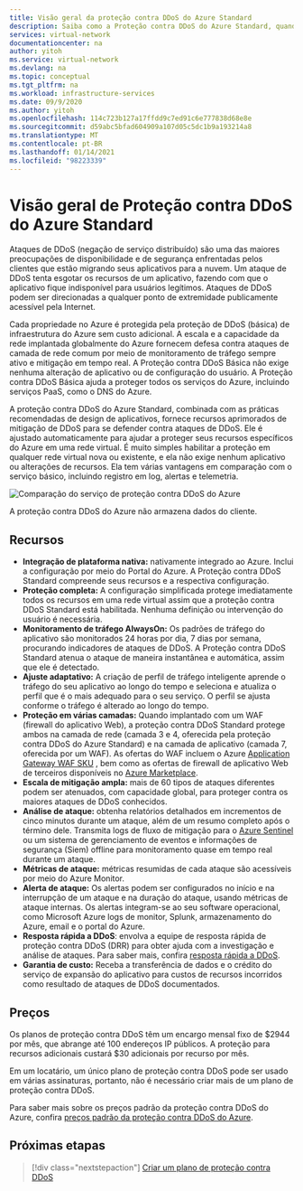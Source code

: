```yaml
---
title: Visão geral da proteção contra DDoS do Azure Standard
description: Saiba como a Proteção contra DDoS do Azure Standard, quando combinada com as melhores práticas de design do aplicativo, fornece defesa contra ataque de negação de serviço distribuído.
services: virtual-network
documentationcenter: na
author: yitoh
ms.service: virtual-network
ms.devlang: na
ms.topic: conceptual
ms.tgt_pltfrm: na
ms.workload: infrastructure-services
ms.date: 09/9/2020
ms.author: yitoh
ms.openlocfilehash: 114c723b127a17ffdd9c7ed91c6e777838d68e8e
ms.sourcegitcommit: d59abc5bfad604909a107d05c5dc1b9a193214a8
ms.translationtype: MT
ms.contentlocale: pt-BR
ms.lasthandoff: 01/14/2021
ms.locfileid: "98223339"
---
```

# <a name="azure-ddos-protection-standard-overview"></a>Visão geral de Proteção contra DDoS do Azure Standard

Ataques de DDoS (negação de serviço distribuído) são uma das maiores preocupações de disponibilidade e de segurança enfrentadas pelos clientes que estão migrando seus aplicativos para a nuvem. Um ataque de DDoS tenta esgotar os recursos de um aplicativo, fazendo com que o aplicativo fique indisponível para usuários legítimos. Ataques de DDoS podem ser direcionadas a qualquer ponto de extremidade publicamente acessível pela Internet.

Cada propriedade no Azure é protegida pela proteção de DDoS (básica) de infraestrutura do Azure sem custo adicional. A escala e a capacidade da rede implantada globalmente do Azure fornecem defesa contra ataques de camada de rede comum por meio de monitoramento de tráfego sempre ativo e mitigação em tempo real. A Proteção contra DDoS Básica não exige nenhuma alteração de aplicativo ou de configuração do usuário. A Proteção contra DDoS Básica ajuda a proteger todos os serviços do Azure, incluindo serviços PaaS, como o DNS do Azure.

A proteção contra DDoS do Azure Standard, combinada com as práticas recomendadas de design de aplicativos, fornece recursos aprimorados de mitigação de DDoS para se defender contra ataques de DDoS. Ele é ajustado automaticamente para ajudar a proteger seus recursos específicos do Azure em uma rede virtual. É muito simples habilitar a proteção em qualquer rede virtual nova ou existente, e ela não exige nenhum aplicativo ou alterações de recursos. Ela tem várias vantagens em comparação com o serviço básico, incluindo registro em log, alertas e telemetria. 

![Comparação do serviço de proteção contra DDoS do Azure](./media/ddos-protection-overview/ddos-comparison.png)

A proteção contra DDoS do Azure não armazena dados do cliente.

## <a name="features"></a>Recursos

- **Integração de plataforma nativa:** nativamente integrado ao Azure. Inclui a configuração por meio do Portal do Azure. A Proteção contra DDoS Standard compreende seus recursos e a respectiva configuração.
- **Proteção completa:** A configuração simplificada protege imediatamente todos os recursos em uma rede virtual assim que a proteção contra DDoS Standard está habilitada. Nenhuma definição ou intervenção do usuário é necessária. 
- **Monitoramento de tráfego AlwaysOn:** Os padrões de tráfego do aplicativo são monitorados 24 horas por dia, 7 dias por semana, procurando indicadores de ataques de DDoS. A Proteção contra DDoS Standard atenua o ataque de maneira instantânea e automática, assim que ele é detectado.
- **Ajuste adaptativo:** A criação de perfil de tráfego inteligente aprende o tráfego do seu aplicativo ao longo do tempo e seleciona e atualiza o perfil que é o mais adequado para o seu serviço. O perfil se ajusta conforme o tráfego é alterado ao longo do tempo.
- **Proteção em várias camadas:** Quando implantado com um WAF (firewall do aplicativo Web), a proteção contra DDoS Standard protege ambos na camada de rede (camada 3 e 4, oferecida pela proteção contra DDoS do Azure Standard) e na camada de aplicativo (camada 7, oferecida por um WAF). As ofertas do WAF incluem o Azure [Application Gateway WAF SKU](../web-application-firewall/ag/ag-overview.md?toc=%2fazure%2fvirtual-network%2ftoc.json) , bem como as ofertas de firewall de aplicativo Web de terceiros disponíveis no [Azure Marketplace](https://azuremarketplace.microsoft.com/marketplace/apps?page=1&search=web%20application%20firewall).
- **Escala de mitigação ampla:** mais de 60 tipos de ataques diferentes podem ser atenuados, com capacidade global, para proteger contra os maiores ataques de DDoS conhecidos.
- **Análise de ataque:** obtenha relatórios detalhados em incrementos de cinco minutos durante um ataque, além de um resumo completo após o término dele. Transmita logs de fluxo de mitigação para o [Azure Sentinel](../sentinel/connect-azure-ddos-protection.md) ou um sistema de gerenciamento de eventos e informações de segurança (Siem) offline para monitoramento quase em tempo real durante um ataque.
- **Métricas de ataque:** métricas resumidas de cada ataque são acessíveis por meio do Azure Monitor.
- **Alerta de ataque:** Os alertas podem ser configurados no início e na interrupção de um ataque e na duração do ataque, usando métricas de ataque internas. Os alertas integram-se ao seu software operacional, como Microsoft Azure logs de monitor, Splunk, armazenamento do Azure, email e o portal do Azure.
- **Resposta rápida a DDoS**: envolva a equipe de resposta rápida de proteção contra DDoS (DRR) para obter ajuda com a investigação e análise de ataques. Para saber mais, confira [resposta rápida a DDoS](ddos-rapid-response.md).
- **Garantia de custo:** Receba a transferência de dados e o crédito do serviço de expansão do aplicativo para custos de recursos incorridos como resultado de ataques de DDoS documentados.

## <a name="pricing"></a>Preços

Os planos de proteção contra DDoS têm um encargo mensal fixo de $2944 por mês, que abrange até 100 endereços IP públicos. A proteção para recursos adicionais custará $30 adicionais por recurso por mês.

Em um locatário, um único plano de proteção contra DDoS pode ser usado em várias assinaturas, portanto, não é necessário criar mais de um plano de proteção contra DDoS.

Para saber mais sobre os preços padrão da proteção contra DDoS do Azure, confira [preços padrão da proteção contra DDoS do Azure](https://azure.microsoft.com/pricing/details/ddos-protection/).

## <a name="next-steps"></a>Próximas etapas

> [!div class="nextstepaction"]
> [Criar um plano de proteção contra DDoS](manage-ddos-protection.md)
